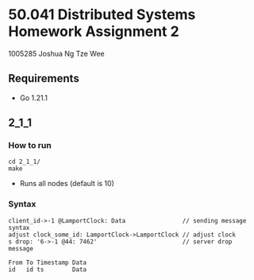 # 50.041 Distributed Systems Homework Assignment 2
1005285 Joshua Ng Tze Wee 

## Requirements
- Go 1.21.1

## 2_1_1

### How to run
```
cd 2_1_1/
make
```
- Runs all nodes (default is 10)

### Syntax
```
client_id->-1 @LamportClock: Data                // sending message syntax
adjust clock_some_id: LamportClock->LamportClock // adjust clock
s drop: '6->-1 @44: 7462'                        // server drop message

From To Timestamp Data
id   id ts        Data
```

